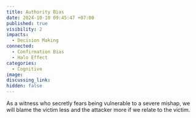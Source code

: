 ```yaml
---
title: Authority Bias
date: 2024-10-10 09:45:47 +07:00
published: true
visibility: 2
impacts:
  - Decision Making
connected:
  - Confirmation Bias
  - Halo Effect
categories:
  - Cognitive
image: 
discussing_link: 
hidden: false
---
```

As a witness who secretly fears being vulnerable to a severe mishap, we will blame the victim less and the attacker more if we relate to the victim.